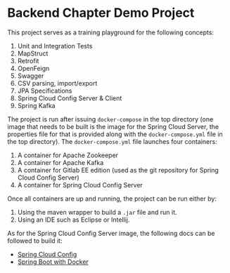 # Backend Chapter Demo Project

This project serves as a training playground for the following concepts:

1) Unit and Integration Tests
2) MapStruct
3) Retrofit
4) OpenFeign
5) Swagger
6) CSV parsing, import/export
7) JPA Specifications
8) Spring Cloud Config Server & Client
9) Spring Kafka

The project is run after issuing `docker-compose` in the top directory (one image that needs to be built is the image
for the Spring Cloud Server, the properties file for that is provided along with the `docker-compose.yml` file in the
top directory). The `docker-compose.yml` file launches four containers:

1) A container for Apache Zookeeper
2) A container for Apache Kafka
3) A container for Gitlab EE edition (used as the git repository for Spring Cloud Config Server)
4) A container for Spring Cloud Config Server

Once all containers are up and running, the project can be run either by:

1) Using the maven wrapper to build a `.jar` file and run it.
2) Using an IDE such as Eclipse or Intellij.

As for the Spring Cloud Config Server image, the following docs can be followed to build it:

- [Spring Cloud Config](https://cloud.spring.io/spring-cloud-config/reference/html/)
- [Spring Boot with Docker](https://spring.io/guides/gs/spring-boot-docker/)